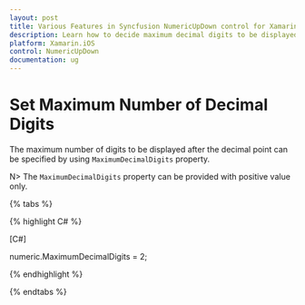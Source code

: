 ```yaml
---
layout: post
title: Various Features in Syncfusion NumericUpDown control for Xamarin.iOS
description: Learn how to decide maximum decimal digits to be displayed, nullable value support, autoreverse, setting range and configuring step value in NumericUpDown
platform: Xamarin.iOS
control: NumericUpDown
documentation: ug
---
```

# Set Maximum Number of Decimal Digits

The maximum number of digits to be displayed after the decimal point can be specified by using `MaximumDecimalDigits` property. 

N> The `MaximumDecimalDigits` property can be provided with positive value only.

{% tabs %}

{% highlight C# %}

[C#]

numeric.MaximumDecimalDigits = 2;

{% endhighlight %}

{% endtabs %}
